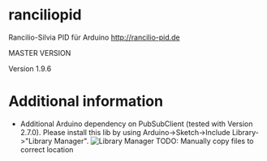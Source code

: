 # ranciliopid
Rancilio-Silvia PID für Arduino http://rancilio-pid.de

MASTER VERSION

Version 1.9.6

# Additional information
- Additional Arduino dependency on PubSubClient (tested with Version 2.7.0). Please install this lib by using Arduino->Sketch->Include Library->"Library Manager".
![Library Manager](https://github.com/medlor/ranciliopid/PubSubClient_Dep.jpg)
TODO: Manually copy files to correct location
